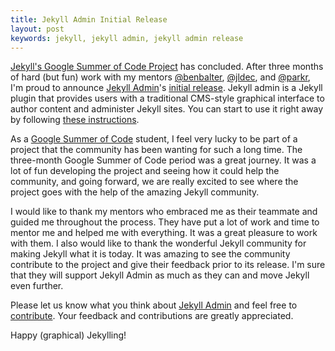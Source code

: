 ```yaml
---
title: Jekyll Admin Initial Release
layout: post
keywords: jekyll, jekyll admin, jekyll admin release
---
```


[Jekyll's Google Summer of Code Project](http://jekyllrb.com/news/2016/06/03/update-on-jekyll-s-google-summer-of-code-projects/) has concluded. After three months of hard (but fun) work with my mentors [@benbalter](https://github.com/benbalter), [@jldec](https://github.com/jldec), and [@parkr](https://github.com/parkr), I'm proud to announce [Jekyll Admin](https://github.com/jekyll/jekyll-admin)'s [initial release](https://github.com/jekyll/jekyll-admin/releases/tag/v0.1.0). Jekyll admin is a Jekyll plugin that provides users with a traditional CMS-style graphical interface to author content and administer Jekyll sites. You can start to use it right away by following [these instructions](https://github.com/jekyll/jekyll-admin#installation).

As a [Google Summer of Code](https://summerofcode.withgoogle.com/) student, I feel very lucky to be part of a project that the community has been wanting for such a long time. The three-month Google Summer of Code period was a great journey. It was a lot of fun developing the project and seeing how it could help the community, and going forward, we are really excited to see where the project goes with the help of the amazing Jekyll community.

I would like to thank my mentors who embraced me as their teammate and guided me throughout the process. They have put a lot of work and time to mentor me and helped me with everything. It was a great pleasure to work with them. I also would like to thank the wonderful Jekyll community for making Jekyll what it is today. It was amazing to see the community contribute to the project and give their feedback
prior to its release. I'm sure that they will support Jekyll Admin as much as they can and move Jekyll even further.

Please let us know what you think about [Jekyll Admin](https://github.com/jekyll/jekyll-admin) and feel free to [contribute](https://github.com/jekyll/jekyll-admin/blob/master/.github/CONTRIBUTING.md). Your feedback and contributions are greatly appreciated.

Happy (graphical) Jekylling!
